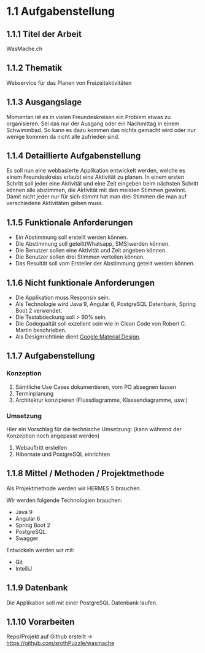 # 1.1 Aufgabenstellung

## 1.1.1 Titel der Arbeit

WasMache.ch

## 1.1.2 Thematik

Webservice für das Planen von Freizeitaktivitäten

## 1.1.3 Ausgangslage

Momentan ist es in vielen Freundeskreisen ein Problem etwas zu organisieren. Sei das nur der Ausgang oder ein Nachmittag in einem
Schwimmbad. So kann es dazu kommen das nichts gemacht wird oder nur wenige kommen da nicht alle zufrieden sind.

## 1.1.4 Detaillierte Aufgabenstellung

Es soll nun eine webbasierte Applikation entwickelt werden, welche es einem Freundeskreiss erlaubt eine Aktivität zu planen.
In einem ersten Schritt soll jeder eine Aktivität und eine Zeit eingeben beim nächsten Schritt können alle abstimmen, 
die Aktivität mit den meisten Stimmen gewinnt. Damit nicht jeder nur für sich stimmt hat man drei Stimmen die man auf verschiedene
Aktivitäten geben muss.

## 1.1.5 Funktionale Anforderungen

* Ein Abstimmung soll erstellt werden können.
* Die Abstimmung soll geteilt(Whatsapp, SMS)werden können.
* Die Benutzer sollen eine Aktivität und Zeit angeben können.
* Die Benutzer sollen drei Stimmen verteilen können.
* Das Resultät soll vom Ersteller der Abstimmung geteilt werden können.

## 1.1.6 Nicht funktionale Anforderungen

* Die Applikation muss Responsiv sein.
* Als Technologie wird Java 9, Angular 6, PostgreSQL Datenbank, Spring Boot 2 verwendet.
* Die Testabdeckung soll > 90% sein.
* Die Codequaltät soll exzellent sein wie in Clean Code von Robert C. Martin beschrieben.
* Als Designrichtlinie dient [Google Material Design](https://material.io/).


## 1.1.7 Aufgabenstellung

### Konzeption

1. Sämtliche Use Cases dokumentieren, vom PO absegnen lassen
1. Terminplanung
1. Architektur konzipieren (Flussdiagramme, Klassendiagramme, usw.)

### Umsetzung

Hier ein Vorschlag für die technische Umsetzung: (kann während der Konzeption noch angepasst werden)

1. Webauftritt erstellen
1. Hibernate und PostgreSQL einrichten

## 1.1.8 Mittel / Methoden / Projektmethode

Als Projektmethode werden wir HERMES 5 brauchen.
 
Wir werden folgende Technologien brauchen:

* Java 9
* Angular 6
* Spring Boot 2
* PostgreSQL
* Swagger

Entwickeln werden wir mit:

* Git
* IntelliJ


## 1.1.9 Datenbank

Die Applikation soll mit einer PostgreSQL Datenbank laufen. 

## 1.1.10 Vorarbeiten

Repo/Projekt auf Github erstellt -> https://github.com/srothPuzzle/wasmache
